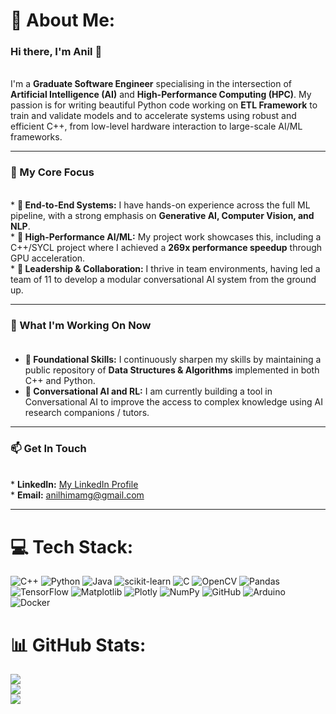 # 💫 About Me:
### Hi there, I'm Anil 👋<br>
<br>I'm a **Graduate Software Engineer** specialising in the intersection of **Artificial Intelligence (AI)** and **High-Performance Computing (HPC)**. My passion is for writing beautiful Python code working on **ETL Framework** to train and validate models and to accelerate systems using robust and efficient C++, from low-level hardware interaction to large-scale AI/ML frameworks.

---

### 🚀 My Core Focus<br>
<br>*   **🔹 End-to-End Systems:** I have hands-on experience across the full ML pipeline, with a strong emphasis on **Generative AI, Computer Vision, and NLP**.
<br>*   **🔹 High-Performance AI/ML:** My project work showcases this, including a C++/SYCL project where I achieved a **269x performance speedup** through GPU acceleration.
<br>*   **🔹 Leadership & Collaboration:** I thrive in team environments, having led a team of 11 to develop a modular conversational AI system from the ground up.

---

### 🔭 What I'm Working On Now<br><br>
*   **🧠 Foundational Skills:** I continuously sharpen my skills by maintaining a public repository of **Data Structures & Algorithms** implemented in both C++ and Python.
*   **🧠 Conversational AI and RL:** I am currently building a tool in Conversational AI to improve the access to complex knowledge using AI research companions / tutors.

---

### 📫 Get In Touch<br>
<br>*   **LinkedIn:** [My LinkedIn Profile](https://www.linkedin.com/in/godugu-anil-himam-040158170/)
<br>*   **Email:** anilhimamg@gmail.com

---

# 💻 Tech Stack:
![C++](https://img.shields.io/badge/c++-%2300599C.svg?style=for-the-badge&logo=c%2B%2B&logoColor=white) ![Python](https://img.shields.io/badge/python-3670A0?style=for-the-badge&logo=python&logoColor=ffdd54) ![Java](https://img.shields.io/badge/java-%23ED8B00.svg?style=for-the-badge&logo=openjdk&logoColor=white) ![scikit-learn](https://img.shields.io/badge/scikit--learn-%23F7931E.svg?style=for-the-badge&logo=scikit-learn&logoColor=white) ![C](https://img.shields.io/badge/c-%2300599C.svg?style=for-the-badge&logo=c&logoColor=white) ![OpenCV](https://img.shields.io/badge/opencv-%23white.svg?style=for-the-badge&logo=opencv&logoColor=white) ![Pandas](https://img.shields.io/badge/pandas-%23150458.svg?style=for-the-badge&logo=pandas&logoColor=white) ![TensorFlow](https://img.shields.io/badge/TensorFlow-%23FF6F00.svg?style=for-the-badge&logo=TensorFlow&logoColor=white) ![Matplotlib](https://img.shields.io/badge/Matplotlib-%23ffffff.svg?style=for-the-badge&logo=Matplotlib&logoColor=black) ![Plotly](https://img.shields.io/badge/Plotly-%233F4F75.svg?style=for-the-badge&logo=plotly&logoColor=white) ![NumPy](https://img.shields.io/badge/numpy-%23013243.svg?style=for-the-badge&logo=numpy&logoColor=white) ![GitHub](https://img.shields.io/badge/github-%23121011.svg?style=for-the-badge&logo=github&logoColor=white) ![Arduino](https://img.shields.io/badge/-Arduino-00979D?style=for-the-badge&logo=Arduino&logoColor=white) ![Docker](https://img.shields.io/badge/docker-%230db7ed.svg?style=for-the-badge&logo=docker&logoColor=white)
# 📊 GitHub Stats:
![](https://github-readme-stats.vercel.app/api?username=anilhimam17&theme=blue-green&hide_border=false&include_all_commits=true&count_private=true)<br/>
![](https://nirzak-streak-stats.vercel.app/?user=anilhimam17&theme=blue-green&hide_border=false)<br/>
![](https://github-readme-stats.vercel.app/api/top-langs/?username=anilhimam17&theme=blue-green&hide_border=false&include_all_commits=true&count_private=true&layout=compact)

<!-- Proudly created with GPRM ( https://gprm.itsvg.in ) -->
